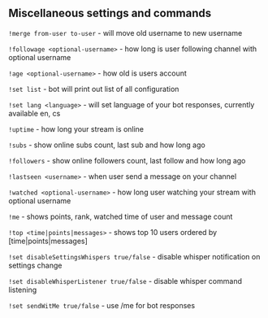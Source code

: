 ## Miscellaneous settings and commands
`!merge from-user to-user` - will move old username to new username

`!followage <optional-username>` - how long is user following channel with optional username

`!age <optional-username>` - how old is users account

`!set list` - bot will print out list of all configuration

`!set lang <language>` - will set language of your bot responses, currently available en, cs

`!uptime` - how long your stream is online

`!subs` - show online subs count, last sub and how long ago

`!followers` - show online followers count, last follow and how long ago

`!lastseen <username>` - when user send a message on your channel

`!watched <optional-username>` - how long user watching your stream with optional username

`!me` - shows points, rank, watched time of user and message count

`!top <time|points|messages>` - shows top 10 users ordered by [time|points|messages]

`!set disableSettingsWhispers true/false` - disable whisper notification on settings change

`!set disableWhisperListener true/false` - disable whisper command listening

`!set sendWitMe true/false` - use /me for bot responses